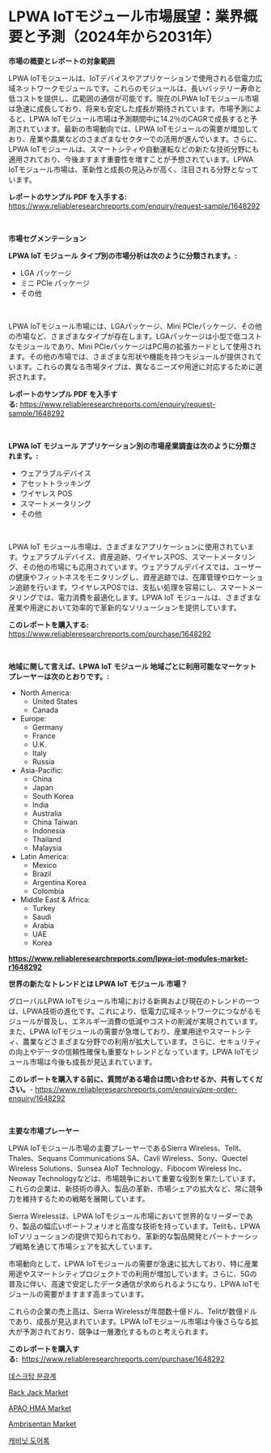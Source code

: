 <p><h1>LPWA IoTモジュール市場展望：業界概要と予測（2024年から2031年）</h1></p><p><strong>市場の概要とレポートの対象範囲</strong></p>
<p><p>LPWA IoTモジュールは、IoTデバイスやアプリケーションで使用される低電力広域ネットワークモジュールです。これらのモジュールは、長いバッテリー寿命と低コストを提供し、広範囲の通信が可能です。現在のLPWA IoTモジュール市場は急速に成長しており、将来も安定した成長が期待されています。市場予測によると、LPWA IoTモジュール市場は予測期間中に14.2％のCAGRで成長すると予測されています。最新の市場動向では、LPWA IoTモジュールの需要が増加しており、産業や農業などのさまざまなセクターでの活用が進んでいます。さらに、LPWA IoTモジュールは、スマートシティや自動運転などの新たな技術分野にも適用されており、今後ますます重要性を増すことが予想されています。LPWA IoTモジュール市場は、革新性と成長の見込みが高く、注目される分野となっています。</p></p>
<p><strong>レポートのサンプル PDF を入手する:</strong> <a href="https://www.reliableresearchreports.com/enquiry/request-sample/1648292">https://www.reliableresearchreports.com/enquiry/request-sample/1648292</a></p>
<p>&nbsp;</p>
<p><strong>市場セグメンテーション</strong></p>
<p><strong>LPWA IoT モジュール タイプ別の市場分析は次のように分類されます。:</strong></p>
<p><ul><li>LGA パッケージ</li><li>ミニ PCIe パッケージ</li><li>その他</li></ul></p>
<p>&nbsp;</p>
<p><p>LPWA IoTモジュール市場には、LGAパッケージ、Mini PCIeパッケージ、その他の市場など、さまざまなタイプが存在します。LGAパッケージは小型で低コストなモジュールであり、Mini PCIeパッケージはPC用の拡張カードとして使用されます。その他の市場では、さまざまな形状や機能を持つモジュールが提供されています。これらの異なる市場タイプは、異なるニーズや用途に対応するために選択されます。</p></p>
<p><strong>レポートのサンプル PDF を入手する:</strong>&nbsp;<a href="https://www.reliableresearchreports.com/enquiry/request-sample/1648292">https://www.reliableresearchreports.com/enquiry/request-sample/1648292</a></p>
<p>&nbsp;</p>
<p><strong> LPWA IoT モジュール アプリケーション別の市場産業調査は次のように分類されます。:</strong></p>
<p><ul><li>ウェアラブルデバイス</li><li>アセットトラッキング</li><li>ワイヤレス POS</li><li>スマートメータリング</li><li>その他</li></ul></p>
<p>&nbsp;</p>
<p><p>LPWA IoT モジュール市場は、さまざまなアプリケーションに使用されています。ウェアラブルデバイス、資産追跡、ワイヤレスPOS、スマートメータリング、その他の市場にも応用されています。ウェアラブルデバイスでは、ユーザーの健康やフィットネスをモニタリングし、資産追跡では、在庫管理やロケーション追跡を行います。ワイヤレスPOSでは、支払い処理を容易にし、スマートメータリングでは、電力消費を最適化します。LPWA IoT モジュールは、さまざまな産業や用途において効率的で革新的なソリューションを提供しています。</p></p>
<p><strong>このレポートを購入する:</strong>&nbsp; <a href="https://www.reliableresearchreports.com/purchase/1648292">https://www.reliableresearchreports.com/purchase/1648292</a></p>
<p>&nbsp;</p>
<p><strong>地域に関して言えば、LPWA IoT モジュール 地域ごとに利用可能なマーケットプレーヤーは次のとおりです。:</strong></p>
<p><ul>
    <li>
        North America:
        <ul>
            <li>United States</li>
            <li>Canada</li>
        </ul>
    </li>
    <li>
        Europe:
        <ul>
            <li>Germany</li>
            <li>France</li>
            <li>U.K.</li>
            <li>Italy</li>
            <li>Russia</li>
        </ul>
    </li>
    <li>
        Asia-Pacific:
        <ul>
            <li>China</li>
            <li>Japan</li>
            <li>South Korea</li>
            <li>India</li>
            <li>Australia</li>
            <li>China Taiwan</li>
            <li>Indonesia</li>
            <li>Thailand</li>
            <li>Malaysia</li>
        </ul>
    </li>
    <li>
        Latin America:
        <ul>
            <li>Mexico</li>
            <li>Brazil</li>
            <li>Argentina Korea</li>
            <li>Colombia</li>
        </ul>
    </li>
    <li>
        Middle East & Africa:
        <ul>
            <li>Turkey</li>
            <li>Saudi</li>
            <li>Arabia</li>
            <li>UAE</li>
            <li>Korea</li>
        </ul>
    </li>
    </ul></p>
<p><strong><a href="https://www.reliableresearchreports.com/lpwa-iot-modules-market-r1648292">https://www.reliableresearchreports.com/lpwa-iot-modules-market-r1648292</a></strong>&nbsp;</p>
<p><strong>世界の新たなトレンドとは LPWA IoT モジュール 市場？</strong></p>
<p><p>グローバルLPWA IoTモジュール市場における新興および現在のトレンドの一つは、LPWA技術の進化です。これにより、低電力広域ネットワークにつながるモジュールが普及し、エネルギー消費の低減やコストの削減が実現されています。また、LPWA IoTモジュールの需要が急増しており、産業用途やスマートシティ、農業などさまざまな分野での利用が拡大しています。さらに、セキュリティの向上やデータの信頼性確保も重要なトレンドとなっています。LPWA IoTモジュール市場は今後も成長が見込まれています。</p></p>
<p><strong>このレポートを購入する前に、質問がある場合は問い合わせるか、共有してください。</strong>- <a href="https://www.reliableresearchreports.com/enquiry/pre-order-enquiry/1648292">https://www.reliableresearchreports.com/enquiry/pre-order-enquiry/1648292</a></p>
<p>&nbsp;</p>
<p><strong>主要な市場プレーヤー</strong></p>
<p><p>LPWA IoTモジュール市場の主要プレーヤーであるSierra Wireless、Telit、Thales、Sequans Communications SA、Cavli Wireless、Sony、Quectel Wireless Solutions、Sunsea AIoT Technology、Fibocom Wireless Inc、Neoway Technologyなどは、市場競争において重要な役割を果たしています。これらの企業は、新技術の導入、製品の革新、市場シェアの拡大など、常に競争力を維持するための戦略を展開しています。</p><p>Sierra Wirelessは、LPWA IoTモジュール市場において世界的なリーダーであり、製品の幅広いポートフォリオと高度な技術を持っています。Telitも、LPWA IoTソリューションの提供で知られており、革新的な製品開発とパートナーシップ戦略を通じて市場シェアを拡大しています。</p><p>市場動向として、LPWA IoTモジュールの需要が急速に拡大しており、特に産業用途やスマートシティプロジェクトでの利用が増加しています。さらに、5Gの普及に伴い、高速で安定したデータ通信が求められるようになり、LPWA IoTモジュールの需要がますます高まっています。</p><p>これらの企業の売上高は、Sierra Wirelessが年間数十億ドル、Telitが数億ドルであり、成長が見込まれています。LPWA IoTモジュール市場は今後さらなる拡大が予測されており、競争は一層激化するものと考えられます。</p></p>
<p><strong>このレポートを購入する:</strong>&nbsp;&nbsp;<a href="https://www.reliableresearchreports.com/purchase/1648292">https://www.reliableresearchreports.com/purchase/1648292</a></p>
<p><p><a href="https://github.com/KellyLyncyh543964/Market-Research-Report-List-1/blob/main/280624025569.md">데스크탑 분광계</a></p><p><a href="https://github.com/vimar16th/Market-Research-Report-List-4/blob/main/rack-jack-market.md">Rack Jack Market</a></p><p><a href="https://www.linkedin.com/pulse/apao-hma-market-size-cagr-trends-2024-2030-resource-insight-8keme?trackingId=HAdQjAwKAfOo0KyVnUtgVA%3D%3D">APAO HMA Market</a></p><p><a href="https://issuu.com/reportprime-2/docs/ambrisentan-market-size-2030.pptx">Ambrisentan Market</a></p><p><a href="https://medium.com/@carmellalang1/%EC%BA%90%EB%B9%84%EB%8B%9B-%EB%8F%84%EC%96%B4-%EC%9E%A0%EA%B8%88%EC%9E%A5%EC%B9%98-%EC%8B%9C%EC%9E%A5-%EC%84%B1%EA%B3%B5%EC%A0%81%EC%9D%B8-%EB%B9%84%EC%A6%88%EB%8B%88%EC%8A%A4-%EC%A0%84%EB%9E%B5%EC%9D%98-%EC%97%B4%EC%87%A0-2031%EB%85%84%EA%B9%8C%EC%A7%80-%EC%98%88%EC%B8%A1-dc2357491f6f">캐비닛 도어록</a></p></p>